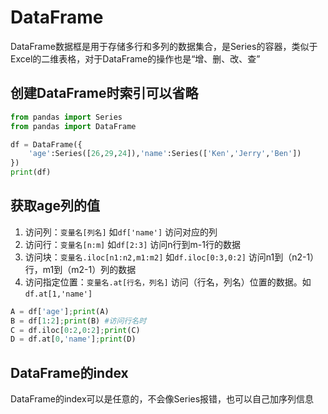 # DataFrame

DataFrame数据框是用于存储多行和多列的数据集合，是Series的容器，类似于Excel的二维表格，对于DataFrame的操作也是“增、删、改、查”

## 创建DataFrame时索引可以省略
```python
from pandas import Series
from pandas import DataFrame

df = DataFrame({
    'age':Series([26,29,24]),'name':Series(['Ken','Jerry','Ben'])
})
print(df)
```

## 获取age列的值

1. 访问列：`变量名[列名]`     如`df['name']` 访问对应的列
2. 访问行：`变量名[n:m]`     如`df[2:3]`   访问n行到m-1行的数据
3. 访问块：`变量名.iloc[n1:n2,m1:m2]` 如`df.iloc[0:3,0:2]` 访问n1到（n2-1）行，m1到（m2-1）列的数据
4. 访问指定位置：`变量名.at[行名，列名]`    访问（行名，列名）位置的数据。如`df.at[1,'name']`

```python
A = df['age'];print(A)
B = df[1:2];print(B) #访问行名时
C = df.iloc[0:2,0:2];print(C)
D = df.at[0,'name'];print(D)
```
## DataFrame的index
DataFrame的index可以是任意的，不会像Series报错，也可以自己加序列信息
```python

```